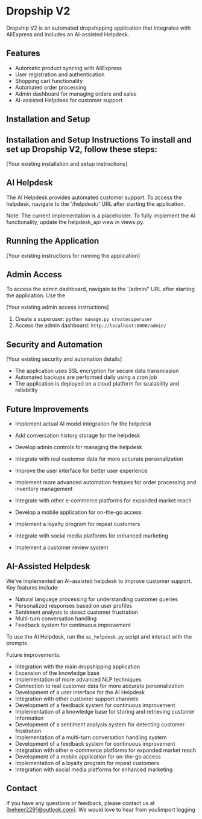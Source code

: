 # Dropship V2


Dropship V2 is an automated dropshipping application that integrates with AliExpress and includes an AI-assisted Helpdesk.

## Features

- Automatic product syncing with AliExpress
- User registration and authentication
- Shopping cart functionality
- Automated order processing
- Admin dashboard for managing orders and sales
- AI-assisted Helpdesk for customer support

## Installation and Setup


## Installation and Setup Instructions To install and set up Dropship V2, follow these steps:
[Your existing installation and setup instructions]

## AI Helpdesk

The AI Helpdesk provides automated customer support. To access the helpdesk, navigate to the '/helpdesk/' URL after starting the application. 

Note: The current implementation is a placeholder. To fully implement the AI functionality, update the helpdesk_api view in views.py.

## Running the Application

[Your existing instructions for running the application]

## Admin Access

To access the admin dashboard, navigate to the '/admin/' URL after starting the application. Use the

[Your existing admin access instructions]

1. Create a superuser: `python manage.py createsuperuser`
2. Access the admin dashboard: `http://localhost:8000/admin/`

## Security and Automation

[Your existing security and automation details]
- The application uses SSL encryption for secure data transmission
- Automated backups are performed daily using a cron job
- The application is deployed on a cloud platform for scalability and reliability


## Future Improvements

- Implement actual AI model integration for the helpdesk
- Add conversation history storage for the helpdesk
- Develop admin controls for managing the helpdesk


- Integrate with real customer data for more accurate personalization
- Improve the user interface for better user experience
- Implement more advanced automation features for order processing and inventory management
- Integrate with other e-commerce platforms for expanded market reach
- Develop a mobile application for on-the-go access
- Implement a loyalty program for repeat customers
- Integrate with social media platforms for enhanced marketing
- Implement a customer review system
## AI-Assisted Helpdesk

We've implemented an AI-assisted helpdesk to improve customer support. Key features include:

- Natural language processing for understanding customer queries
- Personalized responses based on user profiles
- Sentiment analysis to detect customer frustration
- Multi-turn conversation handling
- Feedback system for continuous improvement

To use the AI Helpdesk, run the `ai_helpdesk.py` script and interact with the prompts.

Future improvements:
- Integration with the main dropshipping application
- Expansion of the knowledge base
- Implementation of more advanced NLP techniques
- Connection to real customer data for more accurate personalization
- Development of a user interface for the AI Helpdesk
- Integration with other customer support channels
- Development of a feedback system for continuous improvement
- Implementation of a knowledge base for storing and retrieving customer information
- Development of a sentiment analysis system for detecting customer frustration
- Implementation of a multi-turn conversation handling system
- Development of a feedback system for continuous improvement
- Integration with other e-commerce platforms for expanded market reach
- Development of a mobile application for on-the-go access
- Implementation of a loyalty program for repeat customers
- Integration with social media platforms for enhanced marketing
## Contact

If you have any questions or feedback, please contact us at [beheer2291@outlook.com]. We would love to hear from you!import logging




